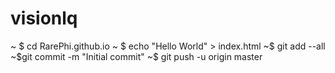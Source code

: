 # visionlq
~ $ cd RarePhi.github.io
~ $ echo "Hello World" > index.html
~$ git add --all
~$git commit -m "Initial commit" 
~$ git push -u origin master
